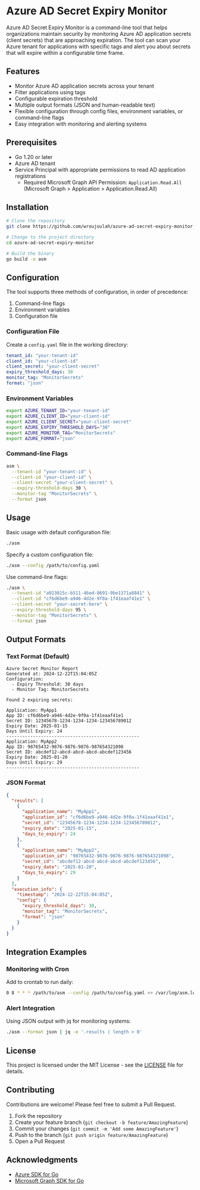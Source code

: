 # Azure AD Secret Expiry Monitor

Azure AD Secret Expiry Monitor is a command-line tool that helps organizations maintain security by monitoring Azure AD application secrets (client secrets) that are approaching expiration. The tool can scan your Azure tenant for applications with specific tags and alert you about secrets that will expire within a configurable time frame.

## Features

- Monitor Azure AD application secrets across your tenant
- Filter applications using tags
- Configurable expiration threshold
- Multiple output formats (JSON and human-readable text)
- Flexible configuration through config files, environment variables, or command-line flags
- Easy integration with monitoring and alerting systems

## Prerequisites

- Go 1.20 or later
- Azure AD tenant
- Service Principal with appropriate permissions to read AD application registrations
  - Required Microsoft Graph API Permission: `Application.Read.All` (Microsoft Graph > Application > Application.Read.All)

## Installation

```bash
# Clone the repository
git clone https://github.com/wroujoulah/azure-ad-secret-expiry-monitor.git

# Change to the project directory
cd azure-ad-secret-expiry-monitor

# Build the binary
go build -o asm
```

## Configuration

The tool supports three methods of configuration, in order of precedence:

1. Command-line flags
2. Environment variables
3. Configuration file

### Configuration File

Create a `config.yaml` file in the working directory:

```yaml
tenant_id: "your-tenant-id"
client_id: "your-client-id"
client_secret: "your-client-secret"
expiry_threshold_days: 30
monitor_tag: "MonitorSecrets"
format: "json"
```

### Environment Variables

```bash
export AZURE_TENANT_ID="your-tenant-id"
export AZURE_CLIENT_ID="your-client-id"
export AZURE_CLIENT_SECRET="your-client-secret"
export AZURE_EXPIRY_THRESHOLD_DAYS="30"
export AZURE_MONITOR_TAG="MonitorSecrets"
export AZURE_FORMAT="json"
```

### Command-line Flags

```bash
asm \
  --tenant-id "your-tenant-id" \
  --client-id "your-client-id" \
  --client-secret "your-client-secret" \
  --expiry-threshold-days 30 \
  --monitor-tag "MonitorSecrets" \
  --format json
```

## Usage

Basic usage with default configuration file:

```bash
./asm
```

Specify a custom configuration file:

```bash
./asm --config /path/to/config.yaml
```

Use command-line flags:

```bash
./asm \
  --tenant-id "a923015c-b511-46ed-8691-9be1371a8841" \
  --client-id "cf6d6be9-a946-4d2e-9f0a-1f41eaaf41e1" \
  --client-secret "your-secret-here" \
  --expiry-threshold-days 95 \
  --monitor-tag "MonitorSecrets" \
  --format json
```

## Output Formats

### Text Format (Default)

```
Azure Secret Monitor Report
Generated at: 2024-12-22T15:04:05Z
Configuration:
  - Expiry Threshold: 30 days
  - Monitor Tag: MonitorSecrets

Found 2 expiring secrets:

Application: MyApp1
App ID: cf6d6be9-a946-4d2e-9f0a-1f41eaaf41e1
Secret ID: 12345678-1234-1234-1234-123456789012
Expiry Date: 2025-01-15
Days Until Expiry: 24
--------------------------------------------------
Application: MyApp2
App ID: 98765432-9876-9876-9876-987654321098
Secret ID: abcdef12-abcd-abcd-abcd-abcdef123456
Expiry Date: 2025-01-20
Days Until Expiry: 29
--------------------------------------------------
```

### JSON Format

```json
{
  "results": [
    {
      "application_name": "MyApp1",
      "application_id": "cf6d6be9-a946-4d2e-9f0a-1f41eaaf41e1",
      "secret_id": "12345678-1234-1234-1234-123456789012",
      "expiry_date": "2025-01-15",
      "days_to_expiry": 24
    },
    {
      "application_name": "MyApp2",
      "application_id": "98765432-9876-9876-9876-987654321098",
      "secret_id": "abcdef12-abcd-abcd-abcd-abcdef123456",
      "expiry_date": "2025-01-20",
      "days_to_expiry": 29
    }
  ],
  "execution_info": {
    "timestamp": "2024-12-22T15:04:05Z",
    "config": {
      "expiry_threshold_days": 30,
      "monitor_tag": "MonitorSecrets",
      "format": "json"
    }
  }
}
```

## Integration Examples

### Monitoring with Cron

Add to crontab to run daily:

```bash
0 8 * * * /path/to/asm --config /path/to/config.yaml >> /var/log/asm.log 2>&1
```

### Alert Integration

Using JSON output with jq for monitoring systems:

```bash
./asm --format json | jq -e '.results | length > 0'
```

## License

This project is licensed under the MIT License - see the [LICENSE](LICENSE) file for details.

## Contributing

Contributions are welcome! Please feel free to submit a Pull Request.

1. Fork the repository
2. Create your feature branch (`git checkout -b feature/AmazingFeature`)
3. Commit your changes (`git commit -m 'Add some AmazingFeature'`)
4. Push to the branch (`git push origin feature/AmazingFeature`)
5. Open a Pull Request

## Acknowledgments

- [Azure SDK for Go](https://github.com/Azure/azure-sdk-for-go)
- [Microsoft Graph SDK for Go](https://github.com/microsoftgraph/msgraph-sdk-go)
